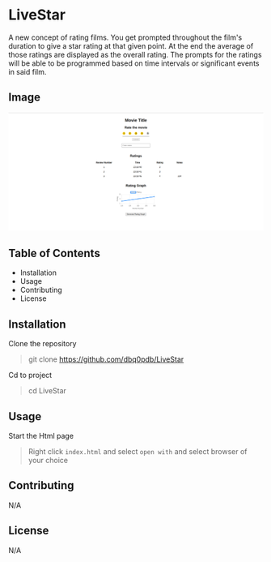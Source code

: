 # LiveStar

A new concept of rating films. You get prompted throughout the film's duration to give a star rating at that given point. At the end the average of those ratings are displayed as the overall rating. The prompts for the ratings will be able to be programmed based on time intervals or significant events in said film. 

## Image

![Index](./assets/index.png)


## Table of Contents

- Installation
- Usage
- Contributing
- License

## Installation

Clone the repository
> git clone https://github.com/dbq0pdb/LiveStar

Cd to project 
> cd LiveStar

## Usage

Start the Html page

> Right click `index.html` and select `open with` and select browser of your choice

## Contributing

N/A

## License

N/A
